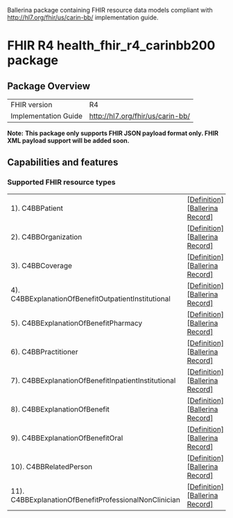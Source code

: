 Ballerina package containing FHIR resource data models
compliant with http://hl7.org/fhir/us/carin-bb/ implementation guide.

# FHIR R4 health_fhir_r4_carinbb200 package

## Package Overview

|                      |                      |
|----------------------|----------------------|
| FHIR version         | R4                   |
| Implementation Guide | http://hl7.org/fhir/us/carin-bb/               |


**Note:**
**This package only supports FHIR JSON payload format only. FHIR XML payload support will be added soon.**

## Capabilities and features

### Supported FHIR resource types

|                  |                                             |
|------------------|---------------------------------------------|
| 1). C4BBPatient | [[Definition]][s1] [[Ballerina Record]][m1] |
| 2). C4BBOrganization | [[Definition]][s2] [[Ballerina Record]][m2] |
| 3). C4BBCoverage | [[Definition]][s3] [[Ballerina Record]][m3] |
| 4). C4BBExplanationOfBenefitOutpatientInstitutional | [[Definition]][s4] [[Ballerina Record]][m4] |
| 5). C4BBExplanationOfBenefitPharmacy | [[Definition]][s5] [[Ballerina Record]][m5] |
| 6). C4BBPractitioner | [[Definition]][s6] [[Ballerina Record]][m6] |
| 7). C4BBExplanationOfBenefitInpatientInstitutional | [[Definition]][s7] [[Ballerina Record]][m7] |
| 8). C4BBExplanationOfBenefit | [[Definition]][s8] [[Ballerina Record]][m8] |
| 9). C4BBExplanationOfBenefitOral | [[Definition]][s9] [[Ballerina Record]][m9] |
| 10). C4BBRelatedPerson | [[Definition]][s10] [[Ballerina Record]][m10] |
| 11). C4BBExplanationOfBenefitProfessionalNonClinician | [[Definition]][s11] [[Ballerina Record]][m11] |

[m1]: https://lib.ballerina.io/ballerinax/health.fhir.r4.carinbb200/1.0.0#C4BBPatient
[m2]: https://lib.ballerina.io/ballerinax/health.fhir.r4.carinbb200/1.0.0#C4BBOrganization
[m3]: https://lib.ballerina.io/ballerinax/health.fhir.r4.carinbb200/1.0.0#C4BBCoverage
[m4]: https://lib.ballerina.io/ballerinax/health.fhir.r4.carinbb200/1.0.0#C4BBExplanationOfBenefitOutpatientInstitutional
[m5]: https://lib.ballerina.io/ballerinax/health.fhir.r4.carinbb200/1.0.0#C4BBExplanationOfBenefitPharmacy
[m6]: https://lib.ballerina.io/ballerinax/health.fhir.r4.carinbb200/1.0.0#C4BBPractitioner
[m7]: https://lib.ballerina.io/ballerinax/health.fhir.r4.carinbb200/1.0.0#C4BBExplanationOfBenefitInpatientInstitutional
[m8]: https://lib.ballerina.io/ballerinax/health.fhir.r4.carinbb200/1.0.0#C4BBExplanationOfBenefit
[m9]: https://lib.ballerina.io/ballerinax/health.fhir.r4.carinbb200/1.0.0#C4BBExplanationOfBenefitOral
[m10]: https://lib.ballerina.io/ballerinax/health.fhir.r4.carinbb200/1.0.0#C4BBRelatedPerson
[m11]: https://lib.ballerina.io/ballerinax/health.fhir.r4.carinbb200/1.0.0#C4BBExplanationOfBenefitProfessionalNonClinician

[s1]: http://hl7.org/fhir/us/carin-bb/StructureDefinition/C4BB-Patient
[s2]: http://hl7.org/fhir/us/carin-bb/StructureDefinition/C4BB-Organization
[s3]: http://hl7.org/fhir/us/carin-bb/StructureDefinition/C4BB-Coverage
[s4]: http://hl7.org/fhir/us/carin-bb/StructureDefinition/C4BB-ExplanationOfBenefit-Outpatient-Institutional
[s5]: http://hl7.org/fhir/us/carin-bb/StructureDefinition/C4BB-ExplanationOfBenefit-Pharmacy
[s6]: http://hl7.org/fhir/us/carin-bb/StructureDefinition/C4BB-Practitioner
[s7]: http://hl7.org/fhir/us/carin-bb/StructureDefinition/C4BB-ExplanationOfBenefit-Inpatient-Institutional
[s8]: http://hl7.org/fhir/us/carin-bb/StructureDefinition/C4BB-ExplanationOfBenefit
[s9]: http://hl7.org/fhir/us/carin-bb/StructureDefinition/C4BB-ExplanationOfBenefit-Oral
[s10]: http://hl7.org/fhir/us/carin-bb/StructureDefinition/C4BB-RelatedPerson
[s11]: http://hl7.org/fhir/us/carin-bb/StructureDefinition/C4BB-ExplanationOfBenefit-Professional-NonClinician
